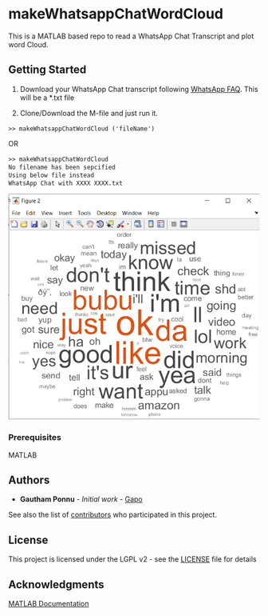 # makeWhatsappChatWordCloud

This is a MATLAB based repo to read a WhatsApp Chat Transcript and plot word Cloud.

## Getting Started

1. Download your WhatsApp Chat transcript following [WhatsApp FAQ](https://faq.whatsapp.com/en/android/23756533/). This will be a *.txt file

2. Clone/Download the M-file and just run it.

```
>> makeWhatsappChatWordCloud ('fileName')
```

OR 
```
>> makeWhatsappChatWordCloud
No filename has been sepcified
Using below file instead
WhatsApp Chat with XXXX XXXX.txt
```
![Screenshot](screenshot.png?raw=true "Wordcloud")

### Prerequisites

MATLAB


## Authors

* **Gautham Ponnu** - *Initial work* - [Gapo](https://github.com/gapo)

See also the list of [contributors](contributors) who participated in this project.

## License

This project is licensed under the LGPL v2 - see the [LICENSE](LICENSE) file for details

## Acknowledgments

[MATLAB Documentation](https://www.mathworks.com/help/matlab/ref/wordcloud.html)



